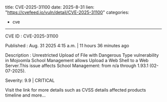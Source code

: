  
title: CVE-2025-31100
date: 2025-8-31
lien: "https://cvefeed.io/vuln/detail/CVE-2025-31100"
categories:
  - cve
---

CVE ID : CVE-2025-31100

Published :  Aug. 31
2025
4:15 a.m. | 11 hours
36 minutes ago

Description : Unrestricted Upload of File with Dangerous Type vulnerability in Mojoomla School Management allows Upload a Web Shell to a Web Server.This issue affects School Management: from n/a through 1.93.1 (02-07-2025).

Severity: 9.9 | CRITICAL

Visit the link for more details
such as CVSS details
affected products
timeline
and more...
